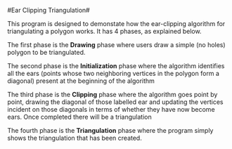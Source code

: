 #Ear Clipping Triangulation#

This program is designed to demonstate how the ear-clipping algorithm for triangulating a polygon works. It has 4 phases, as explained below.

The first phase is the **Drawing** phase where users draw a simple (no holes) polygon to be triangulated.

The second phase is the **Initialization** phase where the algorithm identifies all the ears (points whose two neighboring vertices in the polygon form a diagonal) present at the beginning of the algorithm

The third phase is the **Clipping** phase where the algorithm goes point by point, drawing the diagonal of those labelled ear and updating the vertices incident on those diagonals in terms of whether they have now become ears. Once completed there will be a triangulation

The fourth phase is the **Triangulation** phase where the program simply shows the triangulation that has been created.